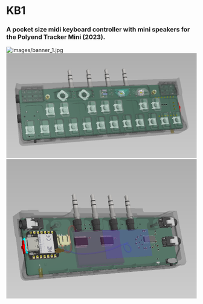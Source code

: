 # KB1
### A pocket size midi keyboard controller with mini speakers for the Polyend Tracker Mini (2023).
![images/banner_1.jpg](https://github.com/PocketMidi/KB1/blob/main/images/banner_1.png)
![images/inner_1.png](https://github.com/PocketMidi/KB1/blob/main/images/inner_1.png)
![images/inner_2.png](https://github.com/PocketMidi/KB1/blob/main/images/inner_2.png)

